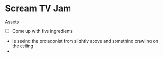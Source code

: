 # Scream TV Jam
 
Assets
- [ ] Come up with five ingredients
 - ie seeing the protagonist from slightly above and something crawling on the ceiling
 -    
